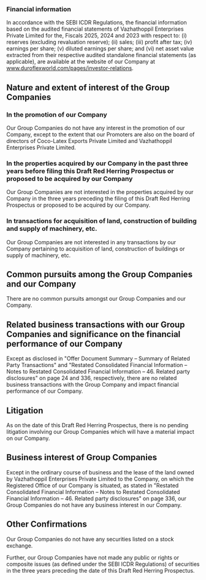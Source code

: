 ### Financial information

In accordance with the SEBI ICDR Regulations, the financial information based on the audited financial statements of Vazhathoppil Enterprises Private Limited for the, Fiscals 2025, 2024 and 2023 with respect to: (i) reserves (excluding revaluation reserve); (ii) sales; (iii) profit after tax; (iv) earnings per share; (v) diluted earnings per share; and (vi) net asset value extracted from their respective audited standalone financial statements (as applicable), are available at the website of our Company at www.duroflexworld.com/pages/investor-relations.

## Nature and extent of interest of the Group Companies

### In the promotion of our Company

Our Group Companies do not have any interest in the promotion of our Company, except to the extent that our Promoters are also on the board of directors of Coco-Latex Exports Private Limited and Vazhathoppil Enterprises Private Limited.

### In the properties acquired by our Company in the past three years before filing this Draft Red Herring Prospectus or proposed to be acquired by our Company

Our Group Companies are not interested in the properties acquired by our Company in the three years preceding the filing of this Draft Red Herring Prospectus or proposed to be acquired by our Company.

### In transactions for acquisition of land, construction of building and supply of machinery, etc.

Our Group Companies are not interested in any transactions by our Company pertaining to acquisition of land, construction of buildings or supply of machinery, etc.

## Common pursuits among the Group Companies and our Company

There are no common pursuits amongst our Group Companies and our Company.

## Related business transactions with our Group Companies and significance on the financial performance of our Company

Except as disclosed in "Offer Document Summary – Summary of Related Party Transactions" and "Restated Consolidated Financial Information – Notes to Restated Consolidated Financial Information – 46. Related party disclosures" on page 24 and 336, respectively, there are no related business transactions with the Group Company and impact financial performance of our Company.

## Litigation

As on the date of this Draft Red Herring Prospectus, there is no pending litigation involving our Group Companies which will have a material impact on our Company.

## Business interest of Group Companies

Except in the ordinary course of business and the lease of the land owned by Vazhathoppil Enterprises Private Limited to the Company, on which the Registered Office of our Company is situated, as stated in "Restated Consolidated Financial Information – Notes to Restated Consolidated Financial Information – 46. Related party disclosures" on page 336, our Group Companies do not have any business interest in our Company.

## Other Confirmations

Our Group Companies do not have any securities listed on a stock exchange.

Further, our Group Companies have not made any public or rights or composite issues (as defined under the SEBI ICDR Regulations) of securities in the three years preceding the date of this Draft Red Herring Prospectus.